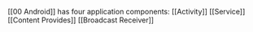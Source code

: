 [[00 Android]] has four application components:
[[Activity]]
[[Service]]
[[Content Provides]]
[[Broadcast Receiver]]
